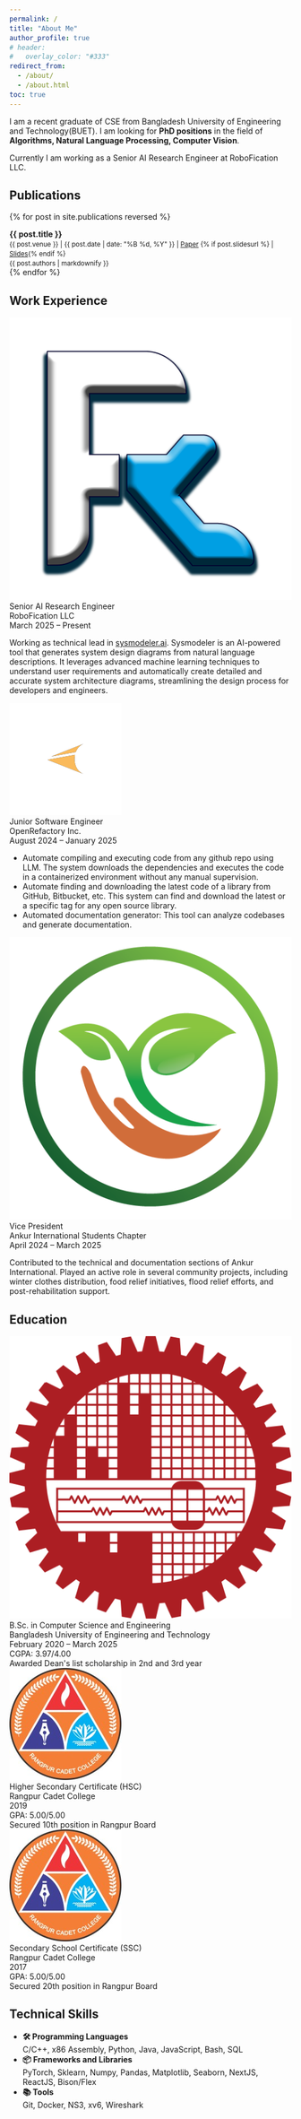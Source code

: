 ```yaml
---
permalink: /
title: "About Me"
author_profile: true
# header:
#   overlay_color: "#333"
redirect_from:
  - /about/
  - /about.html
toc: true
---
```


I am a recent graduate of CSE from Bangladesh University of Engineering and Technology(BUET). I am looking for <b>PhD positions</b> in the field of <b>Algorithms, Natural Language Processing, Computer Vision</b>.

Currently I am working as a Senior AI Research Engineer at RoboFication LLC.

## Publications

{% for post in site.publications reversed %}

  <div >
    <div >
      <div ><b>{{ post.title }}</b></div>
      <div ><small>{{ post.venue }} | {{ post.date | date: "%B %d, %Y" }} | <a href="{{ post.paperurl }}">Paper</a> {% if post.slidesurl %} | <a href="{{ post.slidesurl }}">Slides</a>{% endif %}</small></div>
      <div ><small>{{ post.authors | markdownify }}</small></div>
    </div>
  </div>
  {% endfor %}

## Work Experience

<div class="about_card">
    <img class="about_card__logo" src="/assets/images/institute_logo/robofication.png" alt="RoboFication Logo">
  <div class="about_card__content">
    <div class="about_card__content__title">Senior AI Research Engineer</div>
    <div class="about_card__content__subtitle">RoboFication LLC</div>
    <div class="about_card__content__date"> March 2025 – Present</div>
    <p class="about_card__content__details">
      Working as technical lead in <a href="https://sysmodeler.ai">sysmodeler.ai</a>. Sysmodeler is an AI-powered tool that generates system design diagrams from natural language descriptions. It leverages advanced machine learning techniques to understand user requirements and automatically create detailed and accurate system architecture diagrams, streamlining the design process for developers and engineers. 
    </p>
  </div>
</div>

<div class="about_card">
    <img class="about_card__logo" src="/assets/images/institute_logo/open_refactory.png" alt="BUET Logo">
  <div class="about_card__content">
    <div class="about_card__content__title">Junior Software Engineer</div>
    <div class="about_card__content__subtitle">OpenRefactory Inc.</div>
    <div class="about_card__content__date">August 2024 – January 2025</div>
    <p class="about_card__content__details">
    <ul>
      <li> Automate compiling and executing code from any github repo using LLM. The system downloads the dependencies and executes the code in a containerized environment without any manual supervision.</li>
      <li>Automate finding and downloading the latest code of a library from GitHub, Bitbucket, etc. This system can find and download the latest or a specific tag for any open source library.</li>
      <li>Automated documentation generator: This tool can analyze codebases and generate documentation.</li>
    </ul>
    </p>
  </div>
</div>

<div class="about_card">
<img class="about_card__logo" src="/assets/images/institute_logo/ankur.png" alt="BUET Logo">
  <div class="about_card__content">
    <div class="about_card__content__title">Vice President</div>
    <div class="about_card__content__subtitle">Ankur International Students Chapter</div>
    <div class="about_card__content__date">April 2024 – March 2025</div>
    <p class="about_card__content__details">
      Contributed to the technical and documentation sections of Ankur International. Played an active role in several community projects, including winter clothes distribution, food relief initiatives, flood relief efforts, and post-rehabilitation support.
    </p>
  </div>
</div>

## Education

<div class="about_card">
  <img class="about_card__logo" src="/assets/images/institute_logo/buet.png" alt="BUET Logo">
  <div class="about_card__content">
    <div class="about_card__content__title">B.Sc. in Computer Science and Engineering</div>
    <div class="about_card__content__subtitle">Bangladesh University of Engineering and Technology</div>
    <div class="about_card__content__date">February 2020 – March 2025</div>
    <div class="about_card__content__achievement">CGPA: 3.97/4.00</div>
    <div class="about_card__content__achievement">Awarded Dean's list scholarship in 2nd and 3rd year</div>
  </div>
</div>

<div class="about_card">
  <img class="about_card__logo" src="/assets/images/institute_logo/ccr.jpeg" alt="Rangpur Cadet College Logo">
  <div class="about_card__content">
    <div class="about_card__content__title">Higher Secondary Certificate (HSC)</div>
    <div class="about_card__content__subtitle">Rangpur Cadet College</div>
    <div class="about_card__content__date">2019</div>
    <div class="about_card__content__achievement">GPA: 5.00/5.00</div>
    <div class="about_card__content__achievement">Secured 10th position in Rangpur Board</div>
  </div>
</div>

<div class="about_card">
  <img class="about_card__logo" src="/assets/images/institute_logo/ccr.jpeg" alt="Rangpur Cadet College Logo">
  <div class="about_card__content">
    <div class="about_card__content__title">Secondary School Certificate (SSC)</div>
    <div class="about_card__content__subtitle">Rangpur Cadet College</div>
    <div class="about_card__content__date">2017</div>
    <div class="about_card__content__achievement">GPA: 5.00/5.00</div>
    <div class="about_card__content__achievement">Secured 20th position in Rangpur Board</div>
  </div>
</div>

## Technical Skills

<div class="about_card">
  <ul>
    <li class="about_item">
      <strong>🛠️ Programming Languages</strong><br>
      <span>C/C++, x86 Assembly, Python, Java, JavaScript, Bash, SQL</span>
    </li>
    <li class="about_item">
      <strong>📦 Frameworks and Libraries</strong><br>
      <span>PyTorch, Sklearn, Numpy, Pandas, Matplotlib, Seaborn, NextJS, ReactJS, Bison/Flex</span>
    </li>
    <li class="about_item">
      <strong>📚 Tools</strong><br>
      <span>Git, Docker, NS3, xv6, Wireshark</span>
    </li>
  </ul>
</div>
